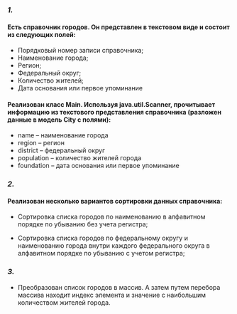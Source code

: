 ### _1._
#### Есть справочник городов. Он представлен в текстовом виде и состоит из следующих полей:
* Порядковый номер записи справочника;
* Наименование города;
* Регион;
* Федеральный округ;
* Количество жителей;
* Дата основания или первое упоминание

#### Реализован класс Main. Используя java.util.Scanner, прочитывает информацию из текстового представления справочника (разложен данные в модель City с полями):
* name – наименование города
* region – регион
* district – федеральный округ
* population – количество жителей города
* foundation – дата основания или первое упоминание
### _2._
#### Реализован несколько вариантов сортировки данных справочника:
* Сортировка списка городов по наименованию в алфавитном порядке по убыванию без учета регистра;

* Сортировка списка городов по федеральному округу и наименованию города внутри каждого федерального округа в алфавитном порядке по убыванию с учетом регистра;
### _3._
* Преобразован список городов в массив. А затем путем перебора массива находит индекс элемента и значение с наибольшим количеством жителей города.